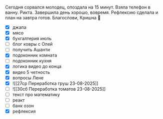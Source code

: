 Сегодня сорвался молодец, опоздала на 15 минут. Взяла телефон в ванну. Рикта.
Завершила день хорошо, вовремя. Рефлексию сделала и план на завтра готов. Благослови, Кришна 🙏
- [x] джапа 
- [x] мясо
- [x] бухгалтерия июль
 - [ ] блог ковры с Олей 
- [ ] получить Ашанти
- [x] подоконник комната
- [ ] подоконник кухня
- [x] логика видео до конца
- [x] видео 5 четность
- [x] вопросы Лене
- [x] ![[27ср Переработка груш 23-08-2025]]
- [ ] ![[30сб Переработка томатов 23-08-2025]]
- [ ] текст про математику
- [ ] реакт
- [ ] банк озон
- [x] рефлексия 
